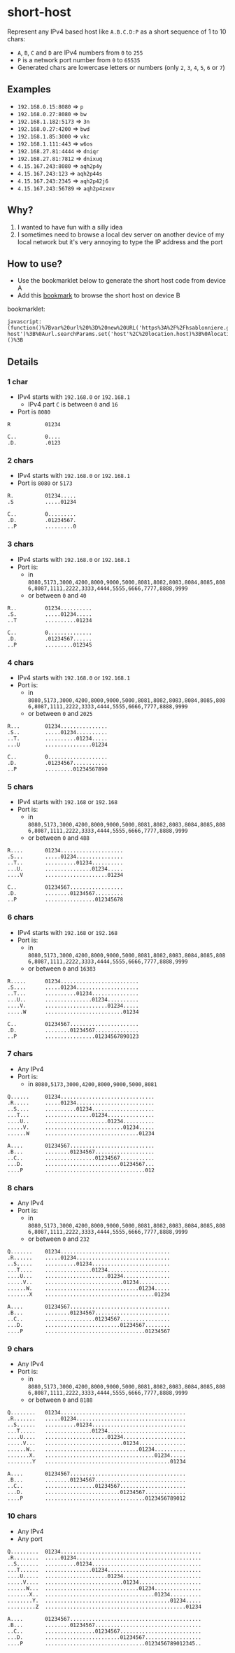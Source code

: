 # short-host

Represent any IPv4 based host like `A.B.C.D:P` as a short sequence of 1 to 10 chars:

- `A`, `B`, `C` and `D` are IPv4 numbers from `0` to `255`
- `P` is a network port number from `0` to `65535`
- Generated chars are lowercase letters or numbers (only `2`, `3`, `4`, `5`, `6` or `7`)

## Examples

- `192.168.0.15:8080` => `p`
- `192.168.0.27:8080` => `bw`
- `192.168.1.182:5173` => `3n`
- `192.168.0.27:4200` => `bwd`
- `192.168.1.85:3000` => `vkc`
- `192.168.1.111:443` => `w6os`
- `192.168.27.81:4444` => `dniqr`
- `192.168.27.81:7812` => `dnixuq`
- `4.15.167.243:8080` => `aqh2p4y`
- `4.15.167.243:123` => `aqh2p44s`
- `4.15.167.243:2345` => `aqh2p42j6`
- `4.15.167.243:56789` => `aqh2p4zxov`

## Why?

1. I wanted to have fun with a silly idea
2. I sometimes need to browse a local dev server on another device of my local network but it's very annoying to type the IP address and the port

## How to use?

- Use the bookmarklet below to generate the short host code from device A
- Add this [bookmark](https://hsablonniere.github.io/short-host) to browse the short host on device B

bookmarklet:

```
javascript:(function()%7Bvar%20url%20%3D%20new%20URL('https%3A%2F%2Fhsablonniere.github.io%2Fshort-host')%3B%0Aurl.searchParams.set('host'%2C%20location.host)%3B%0Alocation.href%20%3D%20url.toString()%3B%7D)()%3B
```

## Details

### 1 char

- IPv4 starts with `192.168.0` or `192.168.1`
  - IPv4 part `C` is between `0` and `16`
- Port is `8080`

```
R           01234

C..         0....
.D.         .0123
```

### 2 chars

- IPv4 starts with `192.168.0` or `192.168.1`
- Port is `8080` or `5173`

```
R.          01234.....
.S          .....01234

C..         0.........
.D.         .01234567.
..P         .........0
```

### 3 chars

- IPv4 starts with `192.168.0` or `192.168.1`
- Port is:
  - in `8080,5173,3000,4200,8000,9000,5000,8081,8082,8083,8084,8085,8086,8087,1111,2222,3333,4444,5555,6666,7777,8888,9999`
  - or between `0` and `40`

```
R..         01234..........
.S.         .....01234.....
..T         ..........01234

C..         0..............
.D.         .01234567......
..P         .........012345
```

### 4 chars

- IPv4 starts with `192.168.0` or `192.168.1`
- Port is:
  - in `8080,5173,3000,4200,8000,9000,5000,8081,8082,8083,8084,8085,8086,8087,1111,2222,3333,4444,5555,6666,7777,8888,9999`
  - or between `0` and `2025`

```
R...        01234...............
.S..        .....01234..........
..T.        ..........01234.....
...U        ...............01234

C..         0...................
.D.         .01234567...........
..P         .........01234567890
```

### 5 chars

- IPv4 starts with `192.168` or `192.168`
- Port is:
  - in `8080,5173,3000,4200,8000,9000,5000,8081,8082,8083,8084,8085,8086,8087,1111,2222,3333,4444,5555,6666,7777,8888,9999`
  - or between `0` and `488`

```
R....       01234....................
.S...       .....01234...............
..T..       ..........01234..........
...U.       ...............01234.....
....V       ....................01234

C..         01234567.................
.D.         ........01234567.........
..P         ................012345678
```

### 6 chars

- IPv4 starts with `192.168` or `192.168`
- Port is:
  - in `8080,5173,3000,4200,8000,9000,5000,8081,8082,8083,8084,8085,8086,8087,1111,2222,3333,4444,5555,6666,7777,8888,9999`
  - or between `0` and `16383`

```
R.....      01234.........................
.S....      .....01234....................
..T...      ..........01234...............
...U..      ...............01234..........
....V.      ....................01234.....
.....W      .........................01234

C..         01234567......................
.D.         ........01234567..............
..P         ................01234567890123
```

### 7 chars

- Any IPv4
- Port is:
  - in `8080,5173,3000,4200,8000,9000,5000,8081`

```
Q......     01234..............................
.R.....     .....01234.........................
..S....     ..........01234....................
...T...     ...............01234...............
....U..     ....................01234..........
.....V.     .........................01234.....
......W     ..............................01234

A....       01234567...........................
.B...       ........01234567...................
..C..       ................01234567...........
...D.       ........................01234567...
....P       ................................012
```

### 8 chars

- Any IPv4
- Port is:
  - in `8080,5173,3000,4200,8000,9000,5000,8081,8082,8083,8084,8085,8086,8087,1111,2222,3333,4444,5555,6666,7777,8888,9999`
  - or between `0` and `232`

```
Q.......    01234...................................
.R......    .....01234..............................
..S.....    ..........01234.........................
...T....    ...............01234....................
....U...    ....................01234...............
.....V..    .........................01234..........
......W.    ..............................01234.....
.......X    ...................................01234

A....       01234567................................
.B...       ........01234567........................
..C..       ................01234567................
...D.       ........................01234567........
....P       ................................01234567
```

### 9 chars

- Any IPv4
- Port is:
  - in `8080,5173,3000,4200,8000,9000,5000,8081,8082,8083,8084,8085,8086,8087,1111,2222,3333,4444,5555,6666,7777,8888,9999`
  - or between `0` and `8188`

```
Q........   01234........................................
.R.......   .....01234...................................
..S......   ..........01234..............................
...T.....   ...............01234.........................
....U....   ....................01234....................
.....V...   .........................01234...............
......W..   ..............................01234..........
.......X.   ...................................01234.....
........Y   ........................................01234

A....       01234567.....................................
.B...       ........01234567.............................
..C..       ................01234567.....................
...D.       ........................01234567.............
....P       ................................0123456789012
```

### 10 chars

- Any IPv4
- Any port

```
Q.........  01234.............................................
.R........  .....01234........................................
..S.......  ..........01234...................................
...T......  ...............01234..............................
....U.....  ....................01234.........................
.....V....  .........................01234....................
......W...  ..............................01234...............
.......X..  ...................................01234..........
........Y.  ........................................01234.....
.........Z  .............................................01234

A....       01234567..........................................
.B...       ........01234567..................................
..C..       ................01234567..........................
...D.       ........................01234567..................
....P       ................................0123456789012345..
```
